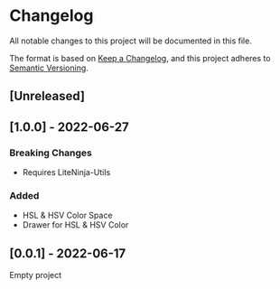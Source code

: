 # Changelog
All notable changes to this project will be documented in this file.

The format is based on [Keep a Changelog](https://keepachangelog.com/en/1.0.0/), and this project adheres to [Semantic Versioning](https://semver.org/spec/v2.0.0.html).

## [Unreleased]

## [1.0.0] - 2022-06-27
### Breaking Changes
- Requires LiteNinja-Utils
### Added
- HSL & HSV Color Space
- Drawer for HSL & HSV Color



## [0.0.1] - 2022-06-17
Empty project

